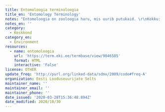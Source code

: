 ```yaml
---
title: Entomoloogia terminoloogia
title_en: 'Entomology Terminology'
notes: "Entomoloogia on zooloogia haru, mis uurib putukaid. \r\nKokku: 2686 terminit.\r\nKeeled: eesti, inglise, ladina."
notes_en: ''
category:
  - Keskkond
category_en:
  - Environment
resources:
  - name: entomoloogia
    url: 'https://term.eki.ee/termbase/view/9046585'
    format: HTML
    interactive: 'False'
license: OTHER
update_freq: 'http://purl.org/linked-data/sdmx/2009/code#freq-A'
organization: Eesti Looduseuurijate Selts
maintainer_name: ''
maintainer_email: ''
maintainer_phone: ''
date_issued: '2020-03-28T15:36:48.894Z'
date_modified: 2020/10/30
---
```

